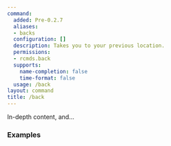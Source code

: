 ```yaml
---
command:
  added: Pre-0.2.7
  aliases:
  - backs
  configuration: []
  description: Takes you to your previous location.
  permissions:
  - rcmds.back
  supports:
    name-completion: false
    time-format: false
  usage: /back
layout: command
title: /back
---
```


In-depth content, and...

### Examples



